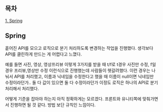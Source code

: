 ## 목차
[1. Spring](#spring)   

## Spring
흩어진 API를 모으고 로직으로 분기 처리하도록 변경하는 작업을 진행했다. 생각보다 API를 클린하게 만드는 게 어렵다고 느꼈다.

예를 들면 사진, 영상, 영상프리뷰 이렇게 3가지를 받을 때 t/f로 t경우 사진만 수정, f일 경우 프리뷰,영상만 수정 이런식으로 진행했는데 사람들이 헷갈려했다. 이런 경우는 나눠서 API를 처리했고, 이름과 닉네임을 수정한다고 했을 때 이름이 null이면 닉네임만 수정이라던가.. 둘 다 값이 있으면 둘 다 수정이라던가 이정도 로직은 하나의 API로 분기처리해서 처리했다.

어떻게 기준을 잡아야 하는지 아직 정확하게는 모르겠다. 프론트와 유니티쪽에 맞춰가면서 진행하면 될 것 같다. 방법 보단 규칙인 느낌이다.